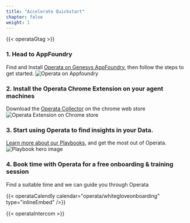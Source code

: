 ```yaml
---
title: "Accelerate Quickstart"
chapter: false
weight: 1
---
```

{{< operataGtag >}}
<div class="operata-step">

  ### 1. Head to AppFoundry
  Find and Install [Operata on Genesys AppFoundry](https://appfoundry.genesys.com/filter/genesyscloud/listing/cf45f658-f4a8-4e78-aef7-5e0f97482a51), then follow the steps to get started.
  ![Operata on Appfoundry](/images/workshop-quickstart-appfoundry.png 'Operata on Appfoundry Marketplace')

</div>
<div class="operata-step">

### 2. Install the Operata Chrome Extension on your agent machines
Download the [Operata Collector](https://chrome.google.com/webstore/detail/operata-collector-for-chr/efhlocglafmcfhkpojjbckpbonbfbgdb?hl=en) on the chrome web store
![Operata Extension on Chrome store](/images/workshop-quickstart-collector.png 'Operata on Chrome application store')

</div>
<div class="operata-step">

### 3. Start using Operata to find insights in your Data.
[Learn more about our Playbooks](/030-use-operata-playbooks.html), and get the most out of Operata.
![Playbook hero image](/images/workshop-quickstart-playbooks.png 'Operata Playbook Dashboards')

</div>
<div class="operata-step">

### 4. Book time with Operata for a free onboarding & training session
Find a suitable time and we can guide you through Operata

{{< operataCalendly calendar="operata/whitegloveonboarding" type="inlineEmbed" />}}

</div>
{{< operataIntercom >}}